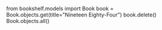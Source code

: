 from bookshelf.models import Book book = Book.objects.get(title="Nineteen Eighty-Four") book.delete() Book.objects.all()